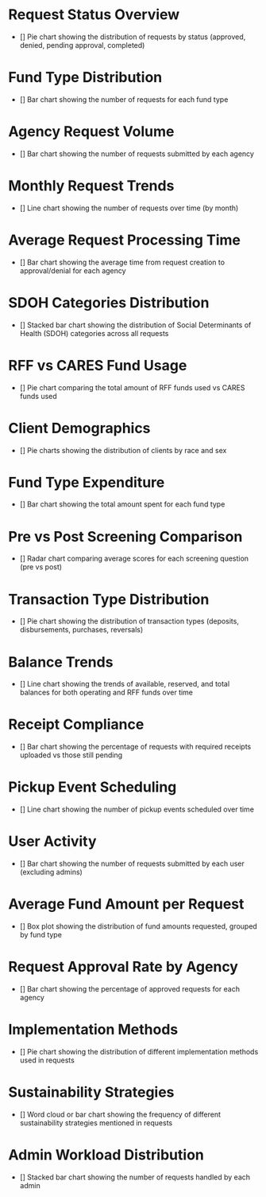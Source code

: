 # Request Status Overview

- [] Pie chart showing the distribution of requests by status (approved, denied, pending approval, completed)

# Fund Type Distribution

- [] Bar chart showing the number of requests for each fund type

# Agency Request Volume

- [] Bar chart showing the number of requests submitted by each agency

# Monthly Request Trends

- [] Line chart showing the number of requests over time (by month)

# Average Request Processing Time

- [] Bar chart showing the average time from request creation to approval/denial for each agency

# SDOH Categories Distribution

- [] Stacked bar chart showing the distribution of Social Determinants of Health (SDOH) categories across all requests

# RFF vs CARES Fund Usage

- [] Pie chart comparing the total amount of RFF funds used vs CARES funds used

# Client Demographics

- [] Pie charts showing the distribution of clients by race and sex

# Fund Type Expenditure

- [] Bar chart showing the total amount spent for each fund type

# Pre vs Post Screening Comparison

- [] Radar chart comparing average scores for each screening question (pre vs post)

# Transaction Type Distribution

- [] Pie chart showing the distribution of transaction types (deposits, disbursements, purchases, reversals)

# Balance Trends

- [] Line chart showing the trends of available, reserved, and total balances for both operating and RFF funds over time

# Receipt Compliance

- [] Bar chart showing the percentage of requests with required receipts uploaded vs those still pending

# Pickup Event Scheduling

- [] Line chart showing the number of pickup events scheduled over time

# User Activity

- [] Bar chart showing the number of requests submitted by each user (excluding admins)

# Average Fund Amount per Request

- [] Box plot showing the distribution of fund amounts requested, grouped by fund type

# Request Approval Rate by Agency

- [] Bar chart showing the percentage of approved requests for each agency

# Implementation Methods

- [] Pie chart showing the distribution of different implementation methods used in requests

# Sustainability Strategies

- [] Word cloud or bar chart showing the frequency of different sustainability strategies mentioned in requests

# Admin Workload Distribution

- [] Stacked bar chart showing the number of requests handled by each admin

